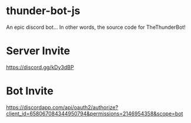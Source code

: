 # thunder-bot-js
An epic discord bot... In other words, the source code for TheThunderBot!

# Server Invite
https://discord.gg/kDy3dBP

# Bot Invite
https://discordapp.com/api/oauth2/authorize?client_id=658067084344950794&permissions=2146954358&scope=bot
